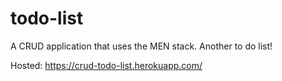 # todo-list

A CRUD application that uses the MEN stack. Another to do list!

Hosted: https://crud-todo-list.herokuapp.com/

